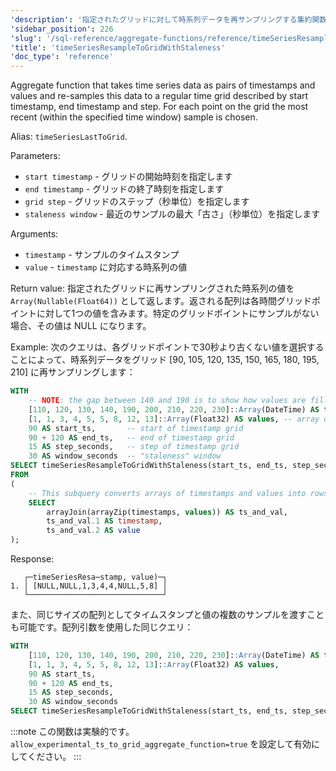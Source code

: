 ```yaml
---
'description': '指定されたグリッドに対して時系列データを再サンプリングする集約関数。'
'sidebar_position': 226
'slug': '/sql-reference/aggregate-functions/reference/timeSeriesResampleToGridWithStaleness'
'title': 'timeSeriesResampleToGridWithStaleness'
'doc_type': 'reference'
---
```


Aggregate function that takes time series data as pairs of timestamps and values and re-samples this data to a regular time grid described by start timestamp, end timestamp and step. For each point on the grid the most recent (within the specified time window) sample is chosen.

Alias: `timeSeriesLastToGrid`.

Parameters:
- `start timestamp` - グリッドの開始時刻を指定します
- `end timestamp` - グリッドの終了時刻を指定します
- `grid step` - グリッドのステップ（秒単位）を指定します
- `staleness window` - 最近のサンプルの最大「古さ」（秒単位）を指定します

Arguments:
- `timestamp` - サンプルのタイムスタンプ
- `value` - `timestamp` に対応する時系列の値

Return value:
指定されたグリッドに再サンプリングされた時系列の値を `Array(Nullable(Float64))` として返します。返される配列は各時間グリッドポイントに対して1つの値を含みます。特定のグリッドポイントにサンプルがない場合、その値は NULL になります。

Example:
次のクエリは、各グリッドポイントで30秒より古くない値を選択することによって、時系列データをグリッド [90, 105, 120, 135, 150, 165, 180, 195, 210] に再サンプリングします：

```sql
WITH
    -- NOTE: the gap between 140 and 190 is to show how values are filled for ts = 150, 165, 180 according to staleness window paramater
    [110, 120, 130, 140, 190, 200, 210, 220, 230]::Array(DateTime) AS timestamps,
    [1, 1, 3, 4, 5, 5, 8, 12, 13]::Array(Float32) AS values, -- array of values corresponding to timestamps above
    90 AS start_ts,       -- start of timestamp grid
    90 + 120 AS end_ts,   -- end of timestamp grid
    15 AS step_seconds,   -- step of timestamp grid
    30 AS window_seconds  -- "staleness" window
SELECT timeSeriesResampleToGridWithStaleness(start_ts, end_ts, step_seconds, window_seconds)(timestamp, value)
FROM
(
    -- This subquery converts arrays of timestamps and values into rows of `timestamp`, `value`
    SELECT
        arrayJoin(arrayZip(timestamps, values)) AS ts_and_val,
        ts_and_val.1 AS timestamp,
        ts_and_val.2 AS value
);
```

Response:

```response
   ┌─timeSeriesResa⋯stamp, value)─┐
1. │ [NULL,NULL,1,3,4,4,NULL,5,8] │
   └──────────────────────────────┘
```

また、同じサイズの配列としてタイムスタンプと値の複数のサンプルを渡すことも可能です。配列引数を使用した同じクエリ：

```sql
WITH
    [110, 120, 130, 140, 190, 200, 210, 220, 230]::Array(DateTime) AS timestamps,
    [1, 1, 3, 4, 5, 5, 8, 12, 13]::Array(Float32) AS values,
    90 AS start_ts,
    90 + 120 AS end_ts,
    15 AS step_seconds,
    30 AS window_seconds
SELECT timeSeriesResampleToGridWithStaleness(start_ts, end_ts, step_seconds, window_seconds)(timestamps, values);
```

:::note
この関数は実験的です。`allow_experimental_ts_to_grid_aggregate_function=true` を設定して有効にしてください。
:::
